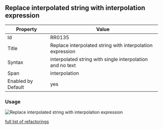 ## Replace interpolated string with interpolation expression

Property | Value
--- | --- 
Id | RR0135
Title | Replace interpolated string with interpolation expression
Syntax | interpolated string with single interpolation and no text
Span | interpolation
Enabled by Default | yes

### Usage

![Replace interpolated string with interpolation expression](../../images/refactorings/ReplaceInterpolatedStringWithInterpolationExpression.png)

[full list of refactorings](Refactorings.md)
